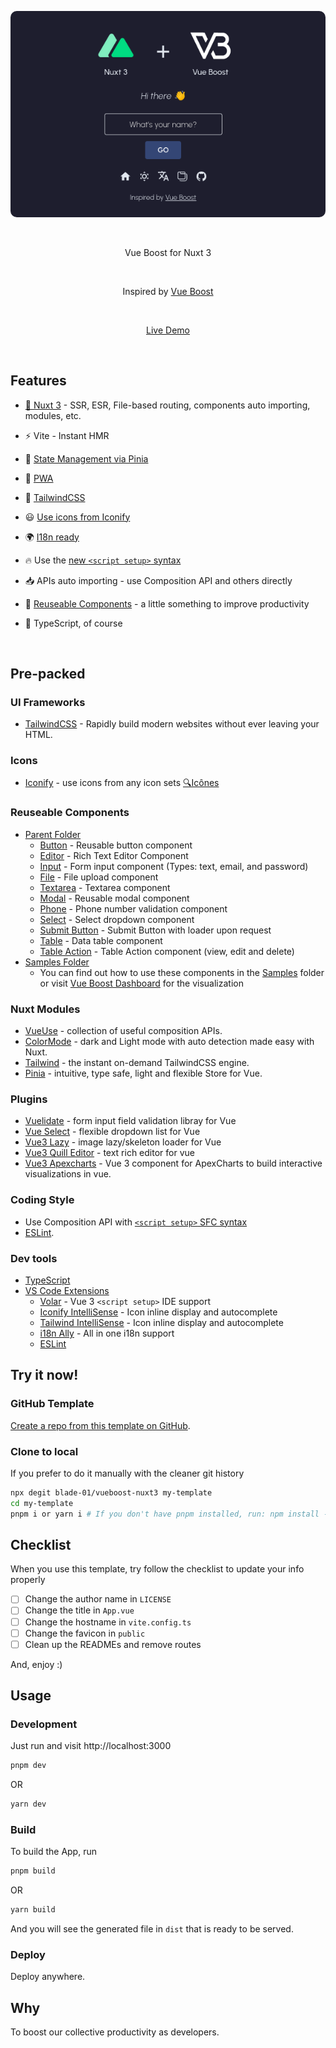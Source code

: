 <p align='center'>
  <img src='public/screenshot.png' alt='Boost your productivity with Vue Boost - work smarter, not harder.' style="border-radius: 10px"/>
</p>
<br/>

<p align='center'>
Vue Boost for Nuxt 3
</p>

<br>

<p align='center'>
Inspired by <a href="https://github.com/blade-01/vueboost">Vue Boost</a>
</p>

<br>

<p align='center'>
<a href="https://vueboost-nuxt3.vercel.app/">Live Demo</a>
</p>

<br>

## Features

- [💚 Nuxt 3](https://nuxt.com/) - SSR, ESR, File-based routing, components auto importing, modules, etc.

- ⚡️ Vite - Instant HMR

- 🍍 [State Management via Pinia](https://pinia.vuejs.org/)

- 📲 [PWA](https://github.com/antfu/vite-plugin-pwa)

- 🎨 [TailwindCSS](https://tailwindcss.com/)

- 😃 [Use icons from Iconify](https://iconify.design)

- 🌍 [I18n ready](./locales)

- 🔥 Use the [new `<script setup>` syntax](https://github.com/vuejs/rfcs/pull/227)

- 📥 APIs auto importing - use Composition API and others directly

- 🧩 [Reuseable Components](#reuseable-components) - a little something to improve productivity

- 🦾 TypeScript, of course

<br>

## Pre-packed

### UI Frameworks

- [TailwindCSS](https://tailwindcss.com/) - Rapidly build modern websites without ever leaving your HTML.

### Icons

- [Iconify](https://iconify.design) - use icons from any icon sets [🔍Icônes](https://icones.js.org)

### Reuseable Components

- [Parent Folder](/components/reusables/)
  - [Button](/components/reusables/BaseButton.vue) - Reusable button component
  - [Editor](/components/reusables/BaseEditor.vue) - Rich Text Editor Component
  - [Input](/components/reusables/BaseInput.vue) - Form input component (Types: text, email, and password)
  - [File](/components/reusables/BaseFile.vue) - File upload component
  - [Textarea](/components/reusables/BaseTextarea.vue) - Textarea component
  - [Modal](/components/reusables/BaseFile.vue) - Reusable modal component
  - [Phone](/components/reusables/BasePhone.vue) - Phone number validation component
  - [Select](/components/reusables/BaseSelect.vue) - Select dropdown component
  - [Submit Button](/components/reusables/BaseSubmitButton.vue) - Submit Button with loader upon request
  - [Table](/components/reusables/BaseTable.vue) - Data table component
  - [Table Action](/components/reusables/BaseTableAction.vue) - Table Action component (view, edit and delete)
- [Samples Folder](/components/samples/)
  - You can find out how to use these components in the [Samples](/components/samples/) folder or visit [Vue Boost Dashboard](https://vueboost-nuxt3.vercel.app/dashboard) for the visualization

### Nuxt Modules

- [VueUse](https://github.com/vueuse/vueuse) - collection of useful composition APIs.
- [ColorMode](https://github.com/nuxt-community/color-mode-module) - dark and Light mode with auto detection made easy with Nuxt.
- [Tailwind](https://github.com/nuxt-community/tailwindcss-module) - the instant on-demand TailwindCSS engine.
- [Pinia](https://pinia.esm.dev/) - intuitive, type safe, light and flexible Store for Vue.

### Plugins

- [Vuelidate](https://vuelidate-next.netlify.app/) - form input field validation libray for Vue
- [Vue Select](https://vue-select.org/) - flexible dropdown list for Vue
- [Vue3 Lazy](https://github.com/liangyuanchai/vue3-plugin-lazy) - image lazy/skeleton loader for Vue
- [Vue3 Quill Editor](https://vueup.github.io/vue-quill/) - text rich editor for vue
- [Vue3 Apexcharts](https://github.com/apexcharts/vue3-apexcharts) - Vue 3 component for ApexCharts to build interactive visualizations in vue.

### Coding Style

- Use Composition API with [`<script setup>` SFC syntax](https://github.com/vuejs/rfcs/pull/227)
- [ESLint](https://eslint.org/).

### Dev tools

- [TypeScript](https://www.typescriptlang.org/)
- [VS Code Extensions](./.vscode/extensions.json)
  - [Volar](https://marketplace.visualstudio.com/items?itemName=Vue.volar) - Vue 3 `<script setup>` IDE support
  - [Iconify IntelliSense](https://marketplace.visualstudio.com/items?itemName=antfu.iconify) - Icon inline display and autocomplete
  - [Tailwind IntelliSense](https://marketplace.visualstudio.com/items?itemName=bradlc.vscode-tailwindcss) - Icon inline display and autocomplete
  - [i18n Ally](https://marketplace.visualstudio.com/items?itemName=lokalise.i18n-ally) - All in one i18n support
  - [ESLint](https://marketplace.visualstudio.com/items?itemName=dbaeumer.vscode-eslint)

## Try it now!

### GitHub Template

[Create a repo from this template on GitHub](https://github.com/blade-01/vueboost-nuxt3/generate).

### Clone to local

If you prefer to do it manually with the cleaner git history

```bash
npx degit blade-01/vueboost-nuxt3 my-template
cd my-template
pnpm i or yarn i # If you don't have pnpm installed, run: npm install -g pnpm
```

## Checklist

When you use this template, try follow the checklist to update your info properly

- [ ] Change the author name in `LICENSE`
- [ ] Change the title in `App.vue`
- [ ] Change the hostname in `vite.config.ts`
- [ ] Change the favicon in `public`
- [ ] Clean up the READMEs and remove routes

And, enjoy :)

## Usage

### Development

Just run and visit http://localhost:3000

```bash
pnpm dev
```

OR

```bash
yarn dev
```

### Build

To build the App, run

```bash
pnpm build
```

OR

```bash
yarn build
```

And you will see the generated file in `dist` that is ready to be served.

### Deploy

Deploy anywhere.

## Why

To boost our collective productivity as developers.
